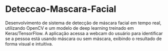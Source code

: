 # Deteccao-Mascara-Facial
Desenvolvimento de sistema de detecção de máscara facial em tempo real, utilizando OpenCV e um modelo de deep learning treinado em Keras/TensorFlow. A aplicação acessa a webcam do usuário para identificar se a pessoa está usando máscara ou sem máscara, exibindo o resultado de forma visual e intuitiva.
